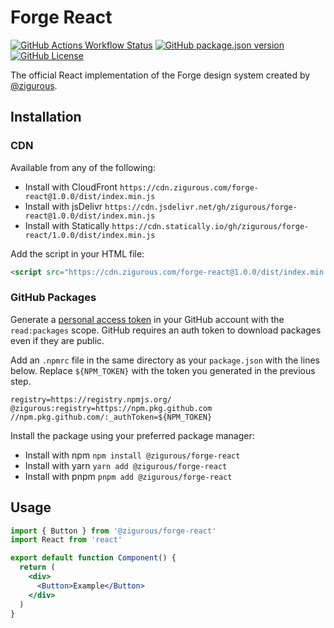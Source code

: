 # Forge React

<a href="https://github.com/zigurous/forge-react/actions"><img alt="GitHub Actions Workflow Status" src="https://img.shields.io/github/actions/workflow/status/zigurous/forge-react/publish-release.yml" /></a>
<a href="https://github.com/zigurous/forge-react/pkgs/npm/forge-react"><img alt="GitHub package.json version" src="https://img.shields.io/github/package-json/v/zigurous/forge-react" /></a>
<a href="https://github.com/zigurous/forge-react/blob/main/LICENSE"><img alt="GitHub License" src="https://img.shields.io/github/license/zigurous/forge-react" /></a>

The official React implementation of the Forge design system created by [@zigurous](https://github.com/zigurous).

## Installation

### CDN

Available from any of the following:
- Install with CloudFront `https://cdn.zigurous.com/forge-react@1.0.0/dist/index.min.js`
- Install with jsDelivr `https://cdn.jsdelivr.net/gh/zigurous/forge-react@1.0.0/dist/index.min.js`
- Install with Statically `https://cdn.statically.io/gh/zigurous/forge-react/1.0.0/dist/index.min.js`

Add the script in your HTML file:
```html
<script src="https://cdn.zigurous.com/forge-react@1.0.0/dist/index.min.js">
```

### GitHub Packages

Generate a [personal access token](https://github.com/settings/tokens) in your GitHub account with the `read:packages` scope. GitHub requires an auth token to download packages even if they are public.

Add an `.npmrc` file in the same directory as your `package.json` with the lines below. Replace `${NPM_TOKEN}` with the token you generated in the previous step.
```
registry=https://registry.npmjs.org/
@zigurous:registry=https://npm.pkg.github.com
//npm.pkg.github.com/:_authToken=${NPM_TOKEN}
```

Install the package using your preferred package manager:
- Install with npm `npm install @zigurous/forge-react`
- Install with yarn `yarn add @zigurous/forge-react`
- Install with pnpm `pnpm add @zigurous/forge-react`

## Usage

```jsx
import { Button } from '@zigurous/forge-react'
import React from 'react'

export default function Component() {
  return (
    <div>
      <Button>Example</Button>
    </div>
  )
}
```
